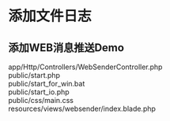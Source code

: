# 添加文件日志  

## 添加WEB消息推送Demo

app/Http/Controllers/WebSenderController.php  
public/start.php  
public/start_for_win.bat  
public/start_io.php  
public/css/main.css  
resources/views/websender/index.blade.php  